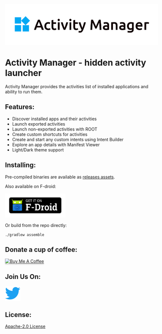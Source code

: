 <p align="center">
<img src="docs/graphics/logos/feature-name-logo-small.png"/>
</p>

# Activity Manager - hidden activity launcher

Activity Manager provides the activities list of installed applications and ability to run them.

Features:
----------
* Discover installed apps and their activities
* Launch exported activities
* Launch non-exported activities with ROOT
* Create custom shortcuts for activities
* Create and start any custom intents using Intent Builder
* Explore an app details with Manifest Viewer
* Light/Dark theme support

Installing:
----------
Pre-compiled binaries are available as [releases assets](https://github.com/sdex/ActivityManager/releases).

Also available on F-droid:
<div style="display:flex;">
<a href="https://f-droid.org/packages/com.activitymanager/">
    <img alt="Get it on F-Droid" height="80"
        src="docs/graphics/logos/f-droid-badge.png"/>
</a>
</div>

Or build from the repo directly:
```
./gradlew assemble
```

Donate a cup of coffee:
----------

<a href="https://www.buymeacoffee.com/sdex" target="_blank"><img src="https://www.buymeacoffee.com/assets/img/custom_images/orange_img.png" alt="Buy Me A Coffee" style="height: 41px !important;width: 174px !important;box-shadow: 0px 3px 2px 0px rgba(190, 190, 190, 0.5) !important;-webkit-box-shadow: 0px 3px 2px 0px rgba(190, 190, 190, 0.5) !important;" ></a>

Join Us On:
----------
<a href="https://twitter.com/ActivityMngrApp"><img src="docs/graphics/logos/twitter_logo_color.png" height="50px"/></a>

License:
----------
[Apache-2.0 License](https://github.com/sdex/ActivityManager/blob/master/LICENSE)
